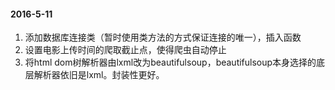 #### 2016-5-11

1. 添加数据库连接类（暂时使用类方法的方式保证连接的唯一），插入函数
2. 设置电影上传时间的爬取截止点，使得爬虫自动停止
3. 将html dom树解析器由lxml改为beautifulsoup，beautifulsoup本身选择的底层解析器依旧是lxml。封装性更好。

